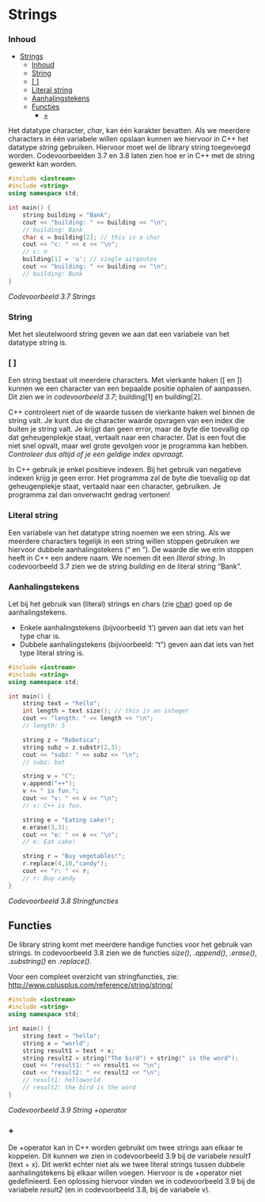 # Strings [](title-id)

### Inhoud[](toc-id)
- [Strings ](#strings-)
    - [Inhoud](#inhoud)
    - [String](#string)
    - [\[ \]](#-)
    - [Literal string](#literal-string)
    - [Aanhalingstekens](#aanhalingstekens)
  - [Functies](#functies)
    - [+](#)


Het datatype character, *char*, kan één karakter bevatten. Als we
meerdere characters in één variabele willen opslaan kunnen we hiervoor in C++ het
datatype *string* gebruiken. 
Hiervoor moet wel de library string toegevoegd worden.
Codevoorbeelden 3.7 en 3.8 laten zien hoe er in C++ met de string gewerkt kan worden.

```c++
#include <iostream>
#include <string>
using namespace std;

int main() {
    string building = "Bank";
    cout << "building: " << building << "\n";
    // building: Bank
    char c = building[2]; // this is a char
    cout << "c: " << c << "\n";
    // c: n
    building[1] = 'u'; // single airqoutes
    cout << "building: " << building << "\n";
    // building: Bunk
}
```
*Codevoorbeeld 3.7 Strings*

### String
Met het sleutelwoord string geven we aan dat een variabele van het datatype string is.

### [ ]
Een string bestaat uit meerdere characters. Met vierkante haken ([ en ]) kunnen we een
character van een bepaalde positie ophalen of aanpassen. Dit zien we in *codevoorbeeld
3.7*; building[1] en building[2].

C++ controleert niet of de waarde tussen de vierkante haken wel binnen de string
valt. Je kunt dus de character waarde opvragen van een index die buiten je string valt.
Je krijgt dan geen error, maar de byte die toevallig op dat geheugenplekje staat, vertaalt
naar een character. Dat is een fout die niet snel opvalt, maar wel grote gevolgen voor
je programma kan hebben. 
*Controleer dus altijd of je een geldige index opvraagt.*

In C++ gebruik je enkel positieve indexen. Bij het gebruik van negatieve indexen
krijg je geen error. Het programma zal de byte die toevallig op dat geheugenplekje
staat, vertaald naar een character, gebruiken. Je programma zal dan onverwacht gedrag vertonen!

### Literal string
Een variabele van het datatype string noemen we een string. Als we meerdere
characters tegelijk in een string willen stoppen gebruiken we hiervoor dubbele aanhalingstekens
(“ en ”). De waarde die we erin stoppen heeft in C++ een andere naam.
We noemen dit een *literal string*. 
In codevoorbeeld 3.7 zien we de
string *building* en de literal string “Bank”.

### Aanhalingstekens
Let bij het gebruik van (literal) strings en chars (zie [char](../data-types/char/README.md)) goed op de aanhalingstekens.
- Enkele aanhalingstekens (bijvoorbeeld ‘t’) geven aan dat iets van het type char is. 
- Dubbele aanhalingstekens (bijvoorbeeld: “t”) geven aan dat iets van het type literal
string is.


```c++
#include <iostream>
#include <string>
using namespace std;

int main() {
    string text = "hello";
    int length = text.size(); // this is an integer
    cout << "length: " << length << "\n";
    // length: 5

    string z = "Robotica";
    string subz = z.substr(2,3);
    cout << "subz: " << subz << "\n";
    // subz: bot

    string v = "C";
    v.append("++");
    v += " is fun.";
    cout << "v: " << v << "\n";
    // v: C++ is fun.

    string e = "Eating cake!";
    e.erase(3,3);
    cout << "e: " << e << "\n";
    // e: Eat cake!

    string r = "Buy vegetables!";
    r.replace(4,10,"candy");
    cout << "r: " << r;
    // r: Buy candy
}
```
*Codevoorbeeld 3.8 Stringfuncties*

## Functies
De library string komt met meerdere handige functies voor het gebruik van strings.
In codevoorbeeld 3.8 zien we de functies *size()*, *.append()*, *.erase()*, *.substring()*
en *.replace()*. 

Voor een compleet overzicht van stringfuncties, zie: http://www.cplusplus.com/reference/string/string/


```c++
#include <iostream>
#include <string>
using namespace std;

int main() {
    string text = "hello";
    string x = "world";
    string result1 = text + x;
    string result2 = string("The bird") + string(" is the word");
    cout << "result1: " << result1 << "\n";
    cout << "result2: " << result2 << "\n";
    // result1: helloworld
    // result2: the bird is the word
}
```
*Codevoorbeeld 3.9 String +operator*

### +
De +operator kan in C++ worden gebruikt om twee strings aan elkaar te koppelen. Dit kunnen we zien in codevoorbeeld 3.9 bij de variabele *result1* (text + x). 
Dit werkt echter niet als we twee literal strings tussen dubbele aanhalingstekens bij elkaar willen
voegen. Hiervoor is de +operator niet gedefinieerd. Een oplossing hiervoor vinden we
in codevoorbeeld 3.9 bij de variabele *result2* (en in codevoorbeeld 3.8, bij de variabele v).